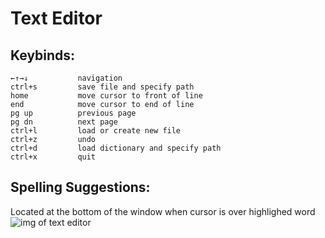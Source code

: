 # Text Editor 

## Keybinds:  
```
←↑→↓           navigation
ctrl+s         save file and specify path
home           move cursor to front of line 
end            move cursor to end of line 
pg up          previous page
pg dn          next page
ctrl+l         load or create new file
ctrl+z         undo
ctrl+d         load dictionary and specify path
ctrl+x         quit
```

## Spelling Suggestions: 
Located at the bottom of the window when cursor is over highlighed word 
![img of text editor](/../screenshots/text-editor-demo.jpg?raw=true)